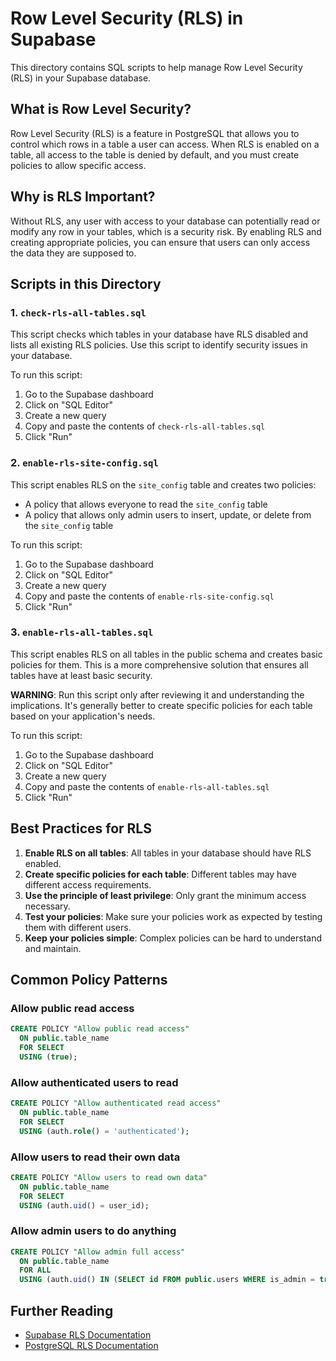# Row Level Security (RLS) in Supabase

This directory contains SQL scripts to help manage Row Level Security (RLS) in your Supabase database.

## What is Row Level Security?

Row Level Security (RLS) is a feature in PostgreSQL that allows you to control which rows in a table a user can access. When RLS is enabled on a table, all access to the table is denied by default, and you must create policies to allow specific access.

## Why is RLS Important?

Without RLS, any user with access to your database can potentially read or modify any row in your tables, which is a security risk. By enabling RLS and creating appropriate policies, you can ensure that users can only access the data they are supposed to.

## Scripts in this Directory

### 1. `check-rls-all-tables.sql`

This script checks which tables in your database have RLS disabled and lists all existing RLS policies. Use this script to identify security issues in your database.

To run this script:
1. Go to the Supabase dashboard
2. Click on "SQL Editor"
3. Create a new query
4. Copy and paste the contents of `check-rls-all-tables.sql`
5. Click "Run"

### 2. `enable-rls-site-config.sql`

This script enables RLS on the `site_config` table and creates two policies:
- A policy that allows everyone to read the `site_config` table
- A policy that allows only admin users to insert, update, or delete from the `site_config` table

To run this script:
1. Go to the Supabase dashboard
2. Click on "SQL Editor"
3. Create a new query
4. Copy and paste the contents of `enable-rls-site-config.sql`
5. Click "Run"

### 3. `enable-rls-all-tables.sql`

This script enables RLS on all tables in the public schema and creates basic policies for them. This is a more comprehensive solution that ensures all tables have at least basic security.

**WARNING**: Run this script only after reviewing it and understanding the implications. It's generally better to create specific policies for each table based on your application's needs.

To run this script:
1. Go to the Supabase dashboard
2. Click on "SQL Editor"
3. Create a new query
4. Copy and paste the contents of `enable-rls-all-tables.sql`
5. Click "Run"

## Best Practices for RLS

1. **Enable RLS on all tables**: All tables in your database should have RLS enabled.
2. **Create specific policies for each table**: Different tables may have different access requirements.
3. **Use the principle of least privilege**: Only grant the minimum access necessary.
4. **Test your policies**: Make sure your policies work as expected by testing them with different users.
5. **Keep your policies simple**: Complex policies can be hard to understand and maintain.

## Common Policy Patterns

### Allow public read access

```sql
CREATE POLICY "Allow public read access"
  ON public.table_name
  FOR SELECT
  USING (true);
```

### Allow authenticated users to read

```sql
CREATE POLICY "Allow authenticated read access"
  ON public.table_name
  FOR SELECT
  USING (auth.role() = 'authenticated');
```

### Allow users to read their own data

```sql
CREATE POLICY "Allow users to read own data"
  ON public.table_name
  FOR SELECT
  USING (auth.uid() = user_id);
```

### Allow admin users to do anything

```sql
CREATE POLICY "Allow admin full access"
  ON public.table_name
  FOR ALL
  USING (auth.uid() IN (SELECT id FROM public.users WHERE is_admin = true));
```

## Further Reading

- [Supabase RLS Documentation](https://supabase.com/docs/guides/auth/row-level-security)
- [PostgreSQL RLS Documentation](https://www.postgresql.org/docs/current/ddl-rowsecurity.html)

